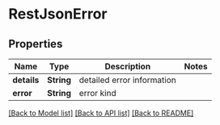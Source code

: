 # RestJsonError

## Properties

Name | Type | Description | Notes
------------ | ------------- | ------------- | -------------
**details** | **String** | detailed error information | 
**error** | **String** | error kind | 

[[Back to Model list]](../README.md#documentation-for-models) [[Back to API list]](../README.md#documentation-for-api-endpoints) [[Back to README]](../README.md)


